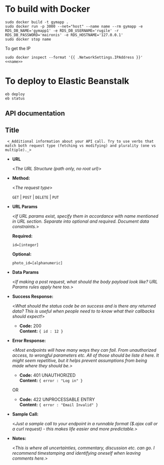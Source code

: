 # To build with Docker
    sudo docker build -t gymapp .
    sudo docker run -p 3000 --net="host" --name name --rm gymapp -e RDS_DB_NAME='gymapp1' -e RDS_DB_USERNAME='rugile' -r RDS_DB_PASSWORD='maironis' -e RDS_HOSTNAME='127.0.0.1'
    sudo docker stop name

To get the IP

    sudo docker inspect --format '{{ .NetworkSettings.IPAddress }}' <<name>>
# To deploy to Elastic Beanstalk
    eb deploy
    eb status

## API documentation
   **Title**
   ----
     <_Additional information about your API call. Try to use verbs that match both request type (fetching vs modifying) and plurality (one vs multiple)._>

   * **URL**

     <_The URL Structure (path only, no root url)_>

   * **Method:**

     <_The request type_>

     `GET` | `POST` | `DELETE` | `PUT`

   *  **URL Params**

      <_If URL params exist, specify them in accordance with name mentioned in URL section. Separate into optional and required. Document data constraints._>

      **Required:**

      `id=[integer]`

      **Optional:**

      `photo_id=[alphanumeric]`

   * **Data Params**

     <_If making a post request, what should the body payload look like? URL Params rules apply here too._>

   * **Success Response:**

     <_What should the status code be on success and is there any returned data? This is useful when people need to to know what their callbacks should expect!_>

     * **Code:** 200 <br />
       **Content:** `{ id : 12 }`

   * **Error Response:**

     <_Most endpoints will have many ways they can fail. From unauthorized access, to wrongful parameters etc. All of those should be liste d here. It might seem repetitive, but it helps prevent assumptions from being made where they should be._>

     * **Code:** 401 UNAUTHORIZED <br />
       **Content:** `{ error : "Log in" }`

     OR

     * **Code:** 422 UNPROCESSABLE ENTRY <br />
       **Content:** `{ error : "Email Invalid" }`

   * **Sample Call:**

     <_Just a sample call to your endpoint in a runnable format ($.ajax call or a curl request) - this makes life easier and more predictable._>

   * **Notes:**

     <_This is where all uncertainties, commentary, discussion etc. can go. I recommend timestamping and identifying oneself when leaving comments here._>

